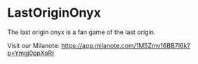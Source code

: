 # LastOriginOnyx
The last origin onyx is a fan game of the last origin.

Visit our Milanote: https://app.milanote.com/1M5Zmv16BB7I6k?p=Ymgj0ppXoRr
